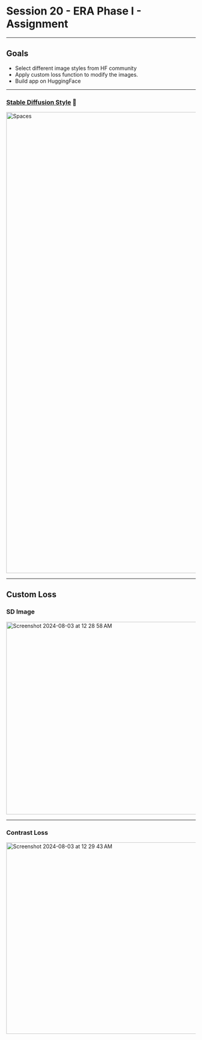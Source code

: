 # Session 20 - ERA Phase I - Assignment

---

## Goals
- Select different image styles from HF community
- Apply custom loss function to modify the images.
- Build app on HuggingFace

---

### [Stable Diffusion Style](https://huggingface.co/spaces/HimankJ/StableDiffusionStyles) 🔗

<img width="1223" alt="Spaces" src="https://github.com/user-attachments/assets/8fcdd7ad-3c87-441d-84a5-710160f2b910">

---

## Custom Loss


### SD Image

<img width="511" alt="Screenshot 2024-08-03 at 12 28 58 AM" src="https://github.com/user-attachments/assets/5ed37bf5-9784-45af-adb5-087291128615">

---

### Contrast Loss

<img width="508" alt="Screenshot 2024-08-03 at 12 29 43 AM" src="https://github.com/user-attachments/assets/73e2f6cb-40d7-4c17-9ac6-24c348612739">

